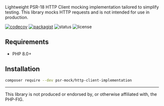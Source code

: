 Lightweight PSR-18 HTTP Client mocking implementation tailored to simplify testing. This library mocks HTTP requests and is not intended for use in production.

[![codecov](https://img.shields.io/codecov/c/github/psr-mock/http-client-implementation)](https://codecov.io/gh/psr-mock/http-client-implementation) [![packagist](https://img.shields.io/packagist/dt/psr-mock/http-client-implementation)](https://packagist.org/packages/psr-mock/http-client-implementation) ![status](https://img.shields.io/github/checks-status/psr-mock/http-client-implementation/1.x) ![license](https://img.shields.io/github/license/psr-mock/http-client-implementation)

## Requirements

-   PHP 8.0+

## Installation

```bash
composer require --dev psr-mock/http-client-implementation
```

---

This library is not produced or endorsed by, or otherwise affiliated with, the PHP-FIG.
